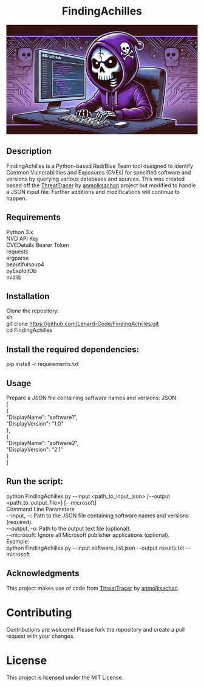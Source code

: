 <h1 align="center">
<b>FindingAchilles</b>
</h1>
<div align="center">
  <img src="/FindingAchilles.jpg" alt="FindingAchilles Logo" />
</div>

## Description
FindingAchilles is a Python-based Red/Blue Team tool designed to identify Common Vulnerabilities and Exposures (CVEs) for specified software and versions by querying various databases and sources. This was created based off the [ThreatTracer](https://github.com/anmolksachan/ThreatTracer/blob/main/threattracer.py) by [anmolksachan](https://github.com/anmolksachan) project but modified to handle a JSON input file. Further additions and modifications will continue to happen.

## Requirements
Python 3.x<br/>
NVD API Key<br/>
CVEDetails Bearer Token<br/>
requests<br/>
argparse<br/>
beautifulsoup4<br/>
pyExploitDb<br/>
nvdlib<br/>
## Installation
Clone the repository:<br/>
sh<br/>
git clone https://github.com/Lenard-Code/FindingAchilles.git<br/>
cd FindingAchilles<br/>
## Install the required dependencies:
pip install -r requirements.txt
## Usage
Prepare a JSON file containing software names and versions:
JSON<br/>
[<br/>
    {<br/>"DisplayName": "software1",<br/>"DisplayVersion": "1.0"<br/>},<br/>
    {<br/>"DisplayName": "software2",<br/>"DisplayVersion": "2.1"<br/>}<br/>
]<br/>
## Run the script:
python FindingAchilles.py --input <path_to_input_json> [--output <path_to_output_file>] [--microsoft]<br/>
Command Line Parameters<br/>
--input, -i: Path to the JSON file containing software names and versions (required).<br/>
--output, -o: Path to the output text file (optional).<br/>
--microsoft: Ignore all Microsoft publisher applications (optional).<br/>
Example:<br/>
python FindingAchilles.py --input software_list.json --output results.txt --microsoft<br/>

## Acknowledgments</br>
This project makes use of code from [ThreatTracer](https://github.com/anmolksachan/ThreatTracer/blob/main/threattracer.py) by [anmolksachan](https://github.com/anmolksachan).<br/>
# Contributing
Contributions are welcome! Please fork the repository and create a pull request with your changes.<br/>
# License
This project is licensed under the MIT License.<br/>

